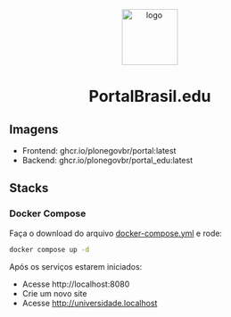 <div align="center"><img alt="logo" src="https://raw.githubusercontent.com/plonegovbr/plonegovbr.portal/main/docs/portalbrasil-edu.png" width="100" /></div>

<h1 align="center">PortalBrasil.edu</h1>

## Imagens

* Frontend: ghcr.io/plonegovbr/portal:latest
* Backend: ghcr.io/plonegovbr/portal_edu:latest

## Stacks

### Docker Compose

Faça o download do arquivo [docker-compose.yml](docker-compose.yml) e rode:

```bash
docker compose up -d
```

Após os serviços estarem iniciados:

* Acesse http://localhost:8080
* Crie um novo site
* Acesse http://universidade.localhost
